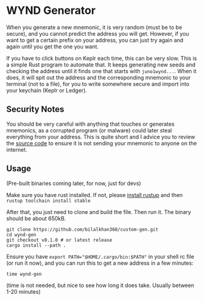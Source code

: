 # WYND Generator

When you generate a new mnemonic, it is very random (must be to be secure), and you
cannot predict the address you will get. However, if you want to get a certain prefix
on your address, you can just try again and again until you get the one you want.

If you have to click buttons on Keplr each time, this can be very slow. This is a simple
Rust program to automate that. It keeps generating new seeds and checking the address
until it finds one that starts with `juno1wynd...`. When it does, it will spit out the
address and the corresponding mnemonic to your terminal (not to a file), for you to
write somewhere secure and import into your keychain (Keplr or Ledger).

## Security Notes

You should be very careful with anything that touches or generates mnemonics, as
a corrupted program (or malware) could later steal everything from your address.
This is quite short and I advice you to review the [source code](./src/main.rs)
to ensure it is not sending your mnemonic to anyone on the internet.

## Usage

(Pre-built binaries coming later, for now, just for devs)

Make sure you have rust installed. If not, please [install rustup](https://rustup.rs) and
then `rustup toolchain install stable`

After that, you just need to clone and build the file. Then run it. The binary should
be about 650kB.

```shell
git clone https://github.com/bilalkhan360/custom-gen.git
cd wynd-gen
git checkout v0.1.0 # or latest release
cargo install --path .
```

Ensure you have `export PATH="$HOME/.cargo/bin:$PATH"` in your shell rc file (or run it now),
and you can run this to get a new address in a few minutes:

```shell
time wynd-gen
```

(time is not needed, but nice to see how long it does take. Usually between 1-20 minutes)
